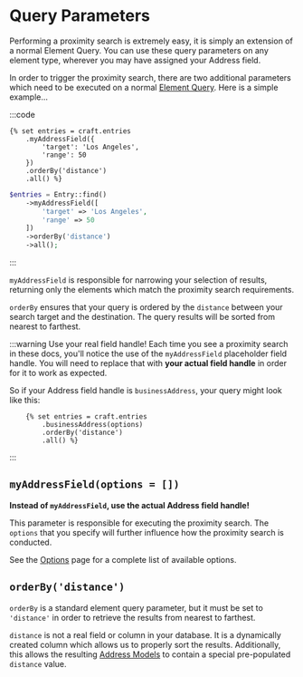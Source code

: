 # Query Parameters

Performing a proximity search is extremely easy, it is simply an extension of a normal Element Query. You can use these query parameters on any element type, wherever you may have assigned your Address field.

In order to trigger the proximity search, there are two additional parameters which need to be executed on a normal [Element Query](https://craftcms.com/docs/3.x/element-queries.html). Here is a simple example...

:::code
```twig
{% set entries = craft.entries
    .myAddressField({
        'target': 'Los Angeles',
        'range': 50
    })
    .orderBy('distance')
    .all() %}
```
```php
$entries = Entry::find()
    ->myAddressField([
        'target' => 'Los Angeles',
        'range' => 50
    ])
    ->orderBy('distance')
    ->all();
```
:::

`myAddressField` is responsible for narrowing your selection of results, returning only the elements which match the proximity search requirements.

`orderBy` ensures that your query is ordered by the `distance` between your search target and the destination. The query results will be sorted from nearest to farthest.

:::warning Use your real field handle!
Each time you see a proximity search in these docs, you'll notice the use of the `myAddressField` placeholder field handle. You will need to replace that with **your actual field handle** in order for it to work as expected.

So if your Address field handle is `businessAddress`, your query might look like this:

```twig
    {% set entries = craft.entries
        .businessAddress(options)
        .orderBy('distance')
        .all() %}
``` 
:::

## `myAddressField(options = [])`

**Instead of `myAddressField`, use the actual Address field handle!**

This parameter is responsible for executing the proximity search. The `options` that you specify will further influence how the proximity search is conducted.

See the [Options](/proximity-search/options/) page for a complete list of available options.

## `orderBy('distance')`

`orderBy` is a standard element query parameter, but it must be set to `'distance'` in order to retrieve the results from nearest to farthest.

`distance` is not a real field or column in your database. It is a dynamically created column which allows us to properly sort the results. Additionally, this allows the resulting [Address Models](/models/address-model/) to contain a special pre-populated `distance` value.

